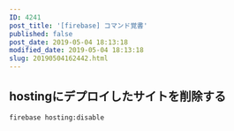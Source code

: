 ```yaml
---
ID: 4241
post_title: '[firebase] コマンド覚書'
published: false
post_date: 2019-05-04 18:13:18
modified_date: 2019-05-04 18:13:18
slug: 20190504162442.html
---
```

<h2>hostingにデプロイしたサイトを削除する</h2>
<pre><code>firebase hosting:disable
</code></pre>